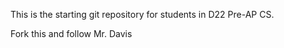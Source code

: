 This is the starting git repository for students in D22 Pre-AP CS.

Fork this and follow Mr. Davis 


